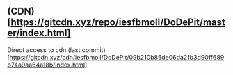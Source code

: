 ## (CDN)[https://gitcdn.xyz/repo/iesfbmoll/DoDePit/master/index.html]
Direct access to cdn (last commit)[https://gitcdn.xyz/cdn/iesfbmoll/DoDePit/09b210b85de06da21b3d90ff689b74a9aa64a18b/index.html]
